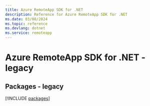 ```yaml
---
title: Azure RemoteApp SDK for .NET
description: Reference for Azure RemoteApp SDK for .NET
ms.date: 03/08/2024
ms.topic: reference
ms.devlang: dotnet
ms.service: remoteapp
---
```

# Azure RemoteApp SDK for .NET - legacy
## Packages - legacy
[!INCLUDE [packages](remoteapp-index.md)]